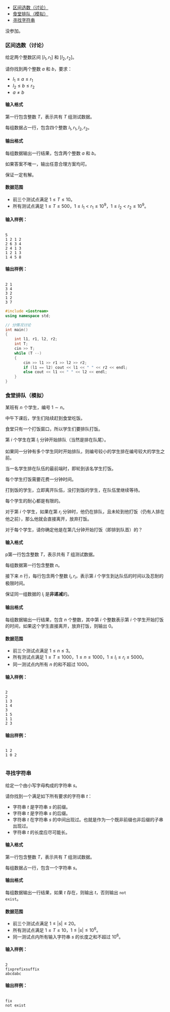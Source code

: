 
<!-- @import "[TOC]" {cmd="toc" depthFrom=1 depthTo=6 orderedList=false} -->

<!-- code_chunk_output -->

- [区间选数（讨论）](#区间选数讨论)
- [食堂排队（模拟）](#食堂排队模拟)
- [寻找字符串](#寻找字符串)

<!-- /code_chunk_output -->

没参加。

### 区间选数（讨论）

给定两个整数区间 $[l_1,r_1]$ 和 $[l_2,r_2]$。

请你找到两个整数 $a$ 和 $b$，要求：

- $l_1 \le a \le r_1$
- $l_2 \le b \le r_2$
- $a \neq b$

<h4>输入格式</h4>

第一行包含整数 $T$，表示共有 $T$ 组测试数据。

每组数据占一行，包含四个整数 $l_1,r_1,l_2,r_2$。

<h4>输出格式</h4>

每组数据输出一行结果，包含两个整数 $a$ 和 $b$。

<p>如果答案不唯一，输出任意合理方案均可。</p>

<p>保证一定有解。</p>

<h4>数据范围</h4>

- 前三个测试点满足 $1 \le T \le 10$。
- 所有测试点满足 $1 \le T \le 500$，$1 \le l_1 < r_1 \le 10^9$，$1 \le l_2 < r_2 \le 10^9$。

<h4>输入样例：</h4>

<pre><code>
5
1 2 1 2
2 6 3 4
2 4 1 3
1 2 1 3
1 4 5 8
</code></pre>

<h4>输出样例：</h4>

<pre><code>
2 1
3 4
3 2
1 2
3 7
</code></pre>

```cpp
#include <iostream>
using namespace std;

// 分情况讨论
int main()
{
    int l1, r1, l2, r2;
    int T;
    cin >> T;
    while (T --)
    {
        cin >> l1 >> r1 >> l2 >> r2;
        if (l1 == l2) cout << l1 << " " << r2 << endl;
        else cout << l1 << " " << l2 << endl;
    }
}
```

### 食堂排队（模拟）

某班有 $n$ 个学生，编号 $1 \sim n$。

<p>中午下课后，学生们陆续赶到食堂吃饭。</p>

<p>食堂只有一个打饭窗口，所以学生们要排队打饭。</p>

第 $i$ 个学生在第 $l_i$ 分钟开始排队（当然是排在队尾）。

<p>如果同一分钟有多个学生同时开始排队，则编号较小的学生排在编号较大的学生之前。</p>

<p>当一名学生排在队伍的最前端时，即轮到该名学生打饭。</p>

<p>每个学生打饭需要花费一分钟时间。</p>

<p>打到饭的学生，立即离开队伍，没打到饭的学生，在队伍里继续等待。</p>

<p>每个学生的耐心都是有限的。</p>

对于第 $i$ 个学生，如果在第 $r_i$ 分钟时，他仍在排队，且未轮到他打饭（仍有人排在他之前），那么他就会直接离开，放弃打饭。

<p>对于每个学生，请你确定他是在第几分钟开始打饭（即排到队首）的？</p>

<h4>输入格式</h4>

p第一行包含整数 $T$，表示共有 $T$ 组测试数据。

每组数据第一行包含整数 $n$。

接下来 $n$ 行，每行包含两个整数 $l_i,r_i$，表示第 $i$ 个学生到达队伍的时间以及忍耐的极限时间。

保证同一组数据的 $l_i$ 是<strong>非递减</strong>的。

<h4>输出格式</h4>

每组数据输出一行结果，包含 $n$ 个整数，其中第 $i$ 个整数表示第 $i$ 个学生开始打饭的时间，如果这个学生直接离开，放弃打饭，则输出 $0$。

<h4>数据范围</h4>

- 前三个测试点满足 $1 \le n \le 3$。
- 所有测试点满足 $1 \le T \le 1000$，$1 \le n \le 1000$，$1 \le l_i \le r_i \le 5000$。
- 同一测试点内所有 $n$ 的和不超过 $1000$。

<h4>输入样例：</h4>

<pre><code>
2
2
1 3
1 4
3
1 5
1 1
2 3
</code></pre>

<h4>输出样例：</h4>

<pre><code>
1 2
1 0 2
</code></pre>

```cpp

```

### 寻找字符串

给定一个由小写字母构成的字符串 $s$。

请你找到一个满足如下所有要求的字符串 $t$：

- 字符串 $t$ 是字符串 $s$ 的前缀。
- 字符串 $t$ 是字符串 $s$ 的后缀。
- 字符串 $t$ 在字符串 $s$ 的中间出现过。也就是作为一个既非前缀也非后缀的子串出现过。
- 字符串 $t$ 的长度应尽可能长。

<h4>输入格式</h4>

第一行包含整数 $T$，表示共有 $T$ 组测试数据。

每组数据占一行，包含一个字符串 $s$。

<h4>输出格式</h4>

每组数据输出一行结果，如果 $t$ 存在，则输出 $t$，否则输出 <code>not exist</code>。

<h4>数据范围</h4>

- 前三个测试点满足 $1 \le |s| \le 20$。
- 所有测试点满足 $1 \le T \le 10$，$1 \le |s| \le 10^6$。
- 同一测试点内所有输入字符串 $s$ 的长度之和不超过 $10^6$。

<h4>输入样例：</h4>

<pre><code>
2
fixprefixsuffix
abcdabc
</code></pre>

<h4>输出样例：</h4>

<pre><code>
fix
not exist
</code></pre>

```cpp

```
